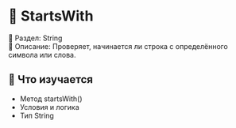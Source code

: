 # 🔼 StartsWith

📁 Раздел: String  
📘 Описание: Проверяет, начинается ли строка с определённого символа или слова.

## 🧠 Что изучается
- Метод startsWith()  
- Условия и логика  
- Тип String
